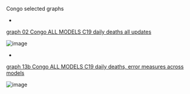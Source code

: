 Congo selected graphs

*

[graph 02 Congo ALL MODELS C19 daily deaths all updates]()

![image](https://github.com/pourmalek/CovidLongitudinal/assets/30849720/8ef6bef7-abe5-452f-b351-d98b8f1d134e)

*

[graph 13b Congo ALL MODELS C19 daily deaths, error measures across models]()

![image](https://github.com/pourmalek/CovidLongitudinal/assets/30849720/393e86fe-4786-4a23-9237-4e52774cbf89)

